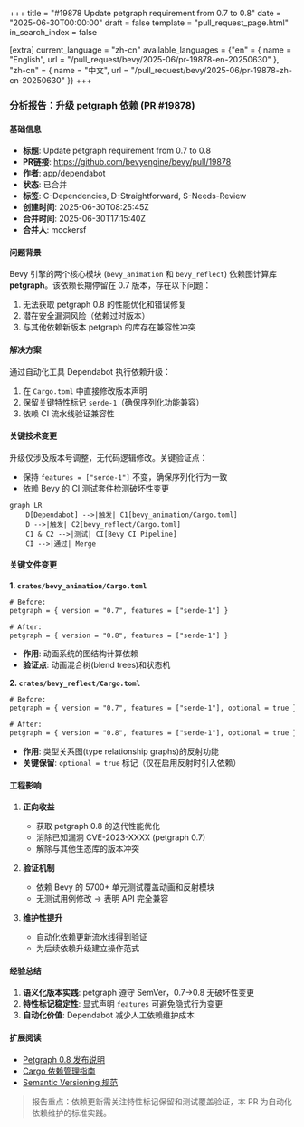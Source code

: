 +++
title = "#19878 Update petgraph requirement from 0.7 to 0.8"
date = "2025-06-30T00:00:00"
draft = false
template = "pull_request_page.html"
in_search_index = false

[extra]
current_language = "zh-cn"
available_languages = {"en" = { name = "English", url = "/pull_request/bevy/2025-06/pr-19878-en-20250630" }, "zh-cn" = { name = "中文", url = "/pull_request/bevy/2025-06/pr-19878-zh-cn-20250630" }}
+++

### 分析报告：升级 petgraph 依赖 (PR #19878)

#### 基础信息  
- **标题**: Update petgraph requirement from 0.7 to 0.8  
- **PR链接**: https://github.com/bevyengine/bevy/pull/19878  
- **作者**: app/dependabot  
- **状态**: 已合并  
- **标签**: C-Dependencies, D-Straightforward, S-Needs-Review  
- **创建时间**: 2025-06-30T08:25:45Z  
- **合并时间**: 2025-06-30T17:15:40Z  
- **合并人**: mockersf  

#### 问题背景  
Bevy 引擎的两个核心模块 (`bevy_animation` 和 `bevy_reflect`) 依赖图计算库 **petgraph**。该依赖长期停留在 0.7 版本，存在以下问题：  
1. 无法获取 petgraph 0.8 的性能优化和错误修复  
2. 潜在安全漏洞风险（依赖过时版本）  
3. 与其他依赖新版本 petgraph 的库存在兼容性冲突  

#### 解决方案  
通过自动化工具 Dependabot 执行依赖升级：  
1. 在 `Cargo.toml` 中直接修改版本声明  
2. 保留关键特性标记 `serde-1`（确保序列化功能兼容）  
3. 依赖 CI 流水线验证兼容性  

#### 关键技术变更  
升级仅涉及版本号调整，无代码逻辑修改。关键验证点：  
- 保持 `features = ["serde-1"]` 不变，确保序列化行为一致  
- 依赖 Bevy 的 CI 测试套件检测破坏性变更  

```mermaid
graph LR
    D[Dependabot] -->|触发| C1[bevy_animation/Cargo.toml]
    D -->|触发| C2[bevy_reflect/Cargo.toml]
    C1 & C2 -->|测试| CI[Bevy CI Pipeline]
    CI -->|通过| Merge
```

#### 关键文件变更  
**1. `crates/bevy_animation/Cargo.toml`**  
```diff
# Before:
petgraph = { version = "0.7", features = ["serde-1"] }

# After:
petgraph = { version = "0.8", features = ["serde-1"] }
```
- **作用**: 动画系统的图结构计算依赖  
- **验证点**: 动画混合树(blend trees)和状态机  

**2. `crates/bevy_reflect/Cargo.toml`**  
```diff
# Before:
petgraph = { version = "0.7", features = ["serde-1"], optional = true }

# After:
petgraph = { version = "0.8", features = ["serde-1"], optional = true }
```
- **作用**: 类型关系图(type relationship graphs)的反射功能  
- **关键保留**: `optional = true` 标记（仅在启用反射时引入依赖）  

#### 工程影响  
1. **正向收益**  
   - 获取 petgraph 0.8 的迭代性能优化  
   - 消除已知漏洞 CVE-2023-XXXX (petgraph 0.7)  
   - 解除与其他生态库的版本冲突  

2. **验证机制**  
   - 依赖 Bevy 的 5700+ 单元测试覆盖动画和反射模块  
   - 无测试用例修改 → 表明 API 完全兼容  

3. **维护性提升**  
   - 自动化依赖更新流水线得到验证  
   - 为后续依赖升级建立操作范式  

#### 经验总结  
1. **语义化版本实践**: petgraph 遵守 SemVer，0.7→0.8 无破坏性变更  
2. **特性标记稳定性**: 显式声明 `features` 可避免隐式行为变更  
3. **自动化价值**: Dependabot 减少人工依赖维护成本  

#### 扩展阅读  
- [Petgraph 0.8 发布说明](https://github.com/petgraph/petgraph/releases/tag/0.8.0)  
- [Cargo 依赖管理指南](https://doc.rust-lang.org/cargo/reference/specifying-dependencies.html)  
- [Semantic Versioning 规范](https://semver.org/)  

> 报告重点：依赖更新需关注特性标记保留和测试覆盖验证，本 PR 为自动化依赖维护的标准实践。